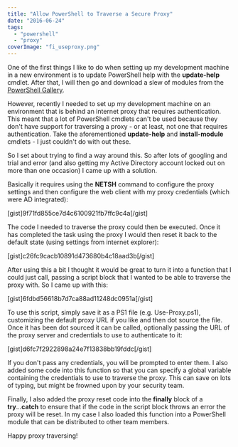 ```yaml
---
title: "Allow PowerShell to Traverse a Secure Proxy"
date: "2016-06-24"
tags: 
  - "powershell"
  - "proxy"
coverImage: "fi_useproxy.png"
---
```


One of the first things I like to do when setting up my development machine in a new environment is to update PowerShell help with the **update-help** cmdlet. After that, I will then go and download a slew of modules from the [PowerShell Gallery](http://www.powershellgallery.com/).

However, recently I needed to set up my development machine on an environment that is behind an internet proxy that requires authentication. This meant that a lot of PowerShell cmdlets can't be used because they don't have support for traversing a proxy - or at least, not one that requires authentication. Take the aforementioned **update-help** and **install-module** cmdlets - I just couldn't do with out these.

So I set about trying to find a way around this. So after lots of googling and trial and error (and also getting my Active Directory account locked out on more than one occasion) I came up with a solution.

Basically it requires using the **NETSH** command to configure the proxy settings and then configure the web client with my proxy credentials (which were AD integrated):

\[gist\]9f71fd855ce7d4c6100921fb7ffc9c4a\[/gist\]

The code I needed to traverse the proxy could then be executed. Once it has completed the task using the proxy I would then reset it back to the default state (using settings from internet explorer):

\[gist\]c26fc9cacb10891d473680b4c18aad3b\[/gist\]

After using this a bit I thought it would be great to turn it into a function that I could just call, passing a script block that I wanted to be able to traverse the proxy with. So I came up with this:

\[gist\]6fdbd56618b7d7ca88ad11248dc0951a\[/gist\]

To use this script, simply save it as a PS1 file (e.g. Use-Proxy.ps1), customizing the default proxy URL if you like and then dot source the file. Once it has been dot sourced it can be called, optionally passing the URL of the proxy server and credentials to use to authenticate to it:

\[gist\]d6fc7f2922898a24e7f13838bb19fddc\[/gist\]

If you don't pass any credentials, you will be prompted to enter them. I also added some code into this function so that you can specify a global variable containing the credentials to use to traverse the proxy. This can save on lots of typing, but might be frowned upon by your security team.

Finally, I also added the proxy reset code into the **finally** block of a **try**...**catch** to ensure that if the code in the script block throws an error the proxy will be reset. In my case I also loaded this function into a PowerShell module that can be distributed to other team members.

Happy proxy traversing!

